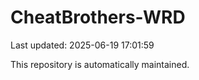 # CheatBrothers-WRD

Last updated: 2025-06-19 17:01:59

This repository is automatically maintained.
